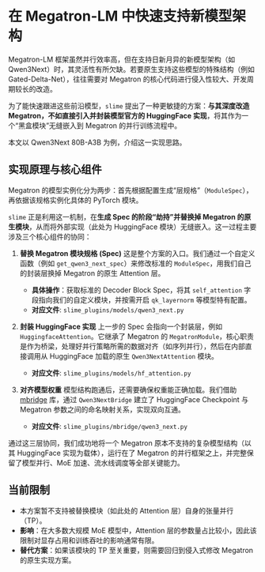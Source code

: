 # 在 Megatron-LM 中快速支持新模型架构

Megatron-LM 框架虽然并行效率高，但在支持日新月异的新模型架构（如 Qwen3Next）时，其灵活性有所欠缺。若要原生支持这些模型的特殊结构（例如 Gated-Delta-Net），往往需要对 Megatron 的核心代码进行侵入性较大、开发周期较长的改造。

为了能快速跟进这些前沿模型，`slime` 提出了一种更敏捷的方案：**与其深度改造 Megatron，不如直接引入并封装模型官方的 HuggingFace 实现**，将其作为一个“黑盒模块”无缝嵌入到 Megatron 的并行训练流程中。

本文以 Qwen3Next 80B-A3B 为例，介绍这一实现思路。

## 实现原理与核心组件

Megatron 的模型实例化分为两步：首先根据配置生成“层规格”（`ModuleSpec`），再依据该规格实例化具体的 PyTorch 模块。

`slime` 正是利用这一机制，在**生成 Spec 的阶段“劫持”并替换掉 Megatron 的原生模块**，从而将外部实现（此处为 HuggingFace 模块）无缝嵌入。这一过程主要涉及三个核心组件的协同：

1.  **替换 Megatron 模块规格 (Spec)**
    这是整个方案的入口。我们通过一个自定义函数（例如 `get_qwen3_next_spec`）来修改标准的 `ModuleSpec`，用我们自己的封装层换掉 Megatron 的原生 Attention 层。
    * **具体操作**：获取标准的 Decoder Block Spec，将其 `self_attention` 字段指向我们的自定义模块，并按需开启 `qk_layernorm` 等模型特有配置。
    * **对应文件**: `slime_plugins/models/qwen3_next.py`

2.  **封装 HuggingFace 实现**
    上一步的 Spec 会指向一个封装层，例如 `HuggingfaceAttention`。它继承了 Megatron 的 `MegatronModule`，核心职责是作为桥梁，处理好并行策略所需的数据对齐（如序列并行），然后在内部直接调用从 HuggingFace 加载的原生 `Qwen3NextAttention` 模块。
    * **对应文件**: `slime_plugins/models/hf_attention.py`

3.  **对齐模型权重**
    模型结构跑通后，还需要确保权重能正确加载。我们借助 [mbridge](https://github.com/ISEEKYAN/mbridge) 库，通过 `Qwen3NextBridge` 建立了 HuggingFace Checkpoint 与 Megatron 参数之间的命名映射关系，实现双向互通。
    * **对应文件**: `slime_plugins/mbridge/qwen3_next.py`

通过这三层协同，我们成功地将一个 Megatron 原本不支持的复杂模型结构（以其 HuggingFace 实现为载体），运行在了 Megatron 的并行框架之上，并完整保留了模型并行、MoE 加速、流水线调度等全部关键能力。

## 当前限制

* 本方案暂不支持被替换模块（如此处的 Attention 层）自身的张量并行（TP）。
* **影响**：在大多数大规模 MoE 模型中，Attention 层的参数量占比较小，因此该限制对显存占用和训练吞吐的影响通常有限。
* **替代方案**：如果该模块的 TP 至关重要，则需要回归到侵入式修改 Megatron 的原生实现方案。
